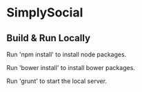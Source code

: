 # SimplySocial

## Build & Run Locally

Run 'npm install' to install node packages.

Run 'bower install' to install bower packages.

Run 'grunt' to start the local server.
